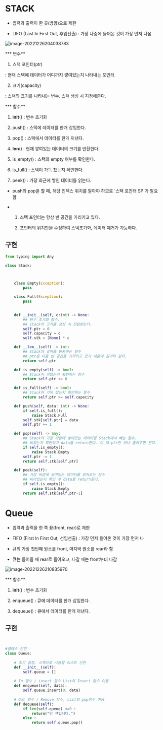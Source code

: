 # STACK

- 입력과 출력이 한 곳(방향)으로 제한

- LIFO (Last In First Out, 후입선출) : 가장 나중에 들어온 것이 가장 먼저 나옴

  

![image-20221226204038783](C:\Users\dhkdw\AppData\Roaming\Typora\typora-user-images\image-20221226204038783.png)



*** 변수**

1. 스택 포인터(ptr)

 : 현재 스택에 데이터가 어디까지 쌓여있는지 나타내는 포인터. 

2. 크기(capacity)

 : 스택의 크기를 나타내는 변수. 스택 생성 시 지정해준다.

 

*** 함수**

1. __init__() : 변수 초기화

2. push() : 스택에 데이터를 한개 삽입한다.

3. pop() : 스택에서 데이터를 한개 꺼낸다.

4. __len__() : 현재 쌓여있는 데이터의 크기를 반환한다.

5. is_empty() : 스택의 empty 여부를 확인한다.

6. is_full() : 스택이 가득 찼는지 확인한다.

7. peek() : 가장 최근에 쌓인 데이터를 읽는다.



- push와 pop을 할 때, 해당 인덱스 위치를 알아야 하므로 '스택 포인터 SP'가 팔요함

- 1. 스택 포인터는 항상 빈 공간을 가리키고 있다.

  2. 포인터의 위치만을 수정하여 스택초기화, 데이터 제거가 가능하다.





## 구현

```python
from typing import Any

class Stack:



    class Empty(Exception):
        pass

    class Full(Exception):
        pass
    

    def __init__(self, c:int) -> None:
        ## 변수 초기화 함수.
        ## stack의 크기를 생성 시 전달받는다.
        self.ptr = 0
        self.capacity = c
        self.stk = [None] * c

    def __len__(self) -> int:
        ## Stack의 길이를 반환하는 함수
        ## ptr은 다음 빈 공간을 가리키고 있기 때문에 길이와 같다.
        return self.ptr

    def is_empty(self) -> bool:
        ## Stack이 비었는지 확인하는 함수
        return self.ptr <= 0

    def is_full(self) -> bool:
        ## Stack이 가득 찼는지 확인하는 함수
        return self.ptr >= self.capacity

    def push(self, data: int) -> None:
        if self.is_full():
            raise Stack.Full
        self.stk[self.ptr] = data
        self.ptr += 1

    def pop(self) -> any:
        ## Stack의 가장 바깥에 쌓여있는 데이터를 Stack에서 빼는 함수.
        ## 비었는지 확인하고 data를 return한다. 이 때 ptr만 하나 줄여주면 된다.
        if self.is_empty():
            raise Stack.Empty
        self.ptr -= 1
        return self.stk[self.ptr]

    def peek(self):
        ## 가장 바깥에 쌓여있는 데이터를 읽어오는 함수
        ## 비어있는지 확인 후 data를 return한다.
        if self.is_empty():
            raise Stack.Empty
        return self.stk[self.ptr-1]
```





# Queue

- 입력과 출력을 한 쪽 끝(front, rear)로 제한
- FIFO (First In First Out, 선입선출) : 가장 먼저 들어온 것이 가장 먼저 나

- 큐의 가장 첫번째 원소를 front, 마지막 원소를 rear라 함

- 큐는 들어올 때 rear로 들어오고, 나갈 때는 front부터 나감

  

![image-20221226210835970](C:\Users\dhkdw\AppData\Roaming\Typora\typora-user-images\image-20221226210835970.png)



*** 함수**

1. __init__() : 변수 초기화

2. enqueue() : 큐에 데이터를 한개 삽입한다.

3. dequeue() : 큐에서 데이터를 한개 꺼낸다.





## 구현



```python

 
#클래스 선언
class Queue:
 
    # 초기 설정, 스택으로 사용할 리스트 선언
    def __init__(self):
        self.queue = []
 
    # In 함수 / insert 함수 List의 Insert 함수 이용
    def enqueue(self, data):
        self.queue.insert(0, data)
 
    # Out 함수 / Remove 함수, List의 pop함수 이용
    def dequeue(self):
        if len(self.queue) <=0 :
            return("빈 큐입니다.")
        else :
            return self.queue.pop()
 
        
```


